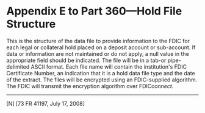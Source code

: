 # Appendix E to Part 360—Hold File Structure


This is the structure of the data file to provide information to the FDIC for each legal or collateral hold placed on a deposit account or sub-account. If data or information are not maintained or do not apply, a null value in the appropriate field should be indicated. The file will be in a tab-or pipe-delimited ASCII format. Each file name will contain the institution's FDIC Certificate Number, an indication that it is a hold data file type and the date of the extract. The files will be encrypted using an FDIC-supplied algorithm. The FDIC will transmit the encryption algorithm over FDIC*connect.*


---

[N] [73 FR 41197, July 17, 2008]





